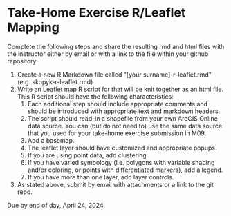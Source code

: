 # Take-Home Exercise R/Leaflet Mapping

Complete the following steps and share the resulting rmd and html files with the instructor either by email or with a link to the file within your github repository.

1. Create a new R Markdown file called "[your surname]-r-leaflet.rmd" (e.g. skopyk-r-leaflet.rmd)
2. Write an Leaflet map R script for that will be knit together as an html file. This R script should have the following characteristics:
   1. Each additional step should include appropriate comments and should be introduced with appropriate text and markdown headers.
   2. The script should read-in a shapefile from your own ArcGIS Online data source. You can (but do not need to) use the same data source that you used for your take-home exercise submission in M09.
   3. Add a basemap.
   4. The leaflet layer should have customized and appropriate popups.
   5. If you are using point data, add clustering.
   6. If you have varied symbology (i.e. polygons with variable shading and/or coloring, or points with differentiated markers), add a legend.
   7. If you have more than one layer, add layer controls.
3. As stated above, submit by email with attachments or a link to the git repo.

Due by end of day, April 24, 2024.
